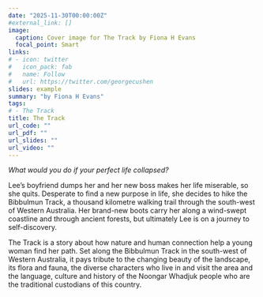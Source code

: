 ```yaml
---
date: "2025-11-30T00:00:00Z"
#external_link: []
image:
  caption: Cover image for The Track by Fiona H Evans
  focal_point: Smart
links: 
# - icon: twitter
#   icon_pack: fab
#   name: Follow
#   url: https://twitter.com/georgecushen
slides: example
summary: "by Fiona H Evans"
tags:
# - The Track
title: The Track
url_code: ""
url_pdf: ""
url_slides: ""
url_video: ""
---
```



<i>What would you do if your perfect life collapsed?</i>


Lee’s boyfriend dumps her and her new boss makes her life miserable, so she quits. Desperate to find a new purpose in life, she decides to hike the Bibbulmun Track, a thousand kilometre walking trail through the south-west of Western Australia. Her brand-new boots carry her along a wind-swept coastline and through ancient forests, but ultimately Lee is on a journey to self-discovery. 

The Track is a story about how nature and human connection help a young woman find her path. Set along the Bibbulmun Track in the south-west of Western Australia, it pays tribute to the changing beauty of the landscape, its flora and fauna, the diverse characters who live in and visit the area and the language, culture and history of the Noongar Whadjuk people who are the traditional custodians of this country.

